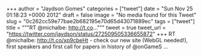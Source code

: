 
+++
author = "Jaydson Gomes"
categories = ["tweet"]
date = "Sun Nov 25 01:18:23 +0000 2012"
draft = false
image = "No media found for this Tweet"
slug = "0c262cc59e77bae2b682195e70d65d43071889ec"
tags = ["tweet"]
title = """RT @michalbe: http://t.co..."""
tweet = true
tweet_url = "https://twitter.com/jaydson/status/272509505336655872"
+++
RT @michalbe: http://t.co/xp9cbeHt - check our new site (WebGL needed!), first speakers and first call for papers in history of @onGameS ...
